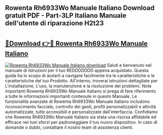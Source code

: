## Rowenta Rh6933Wo Manuale Italiano Download gratuit PDF - Part-3LP Italiano Manuale dell'utente di riparazione H2t23

# <h2><a href="http://dff68cw.blite.top/?on=Rowenta+Rh6933Wo+Manuale+Italiano">🔗Download 👉🔴 Rowenta Rh6933Wo Manuale Italiano</a></h2>

[![Rowenta Rh6933Wo Manuale Italiano download](https://i.imgur.com/lujVjoI.png)](http://dff68cw.blite.top/?on=Rowenta+Rh6933Wo+Manuale+Italiano)
Saluti e benvenuto nel manuale di Istruzioni per il tuo REDDDDDDD appena acquistato. Questa guida ha lo scopo di aiutarti a navigare facilmente tra le caratteristiche e le caratteristiche del tuo Prodotto. All'interno, troverai istruzioni dettagliate per L'installazione, L'uso, la manutenzione e la risoluzione dei problemi. Note importanti Rowenta Rh6933Wo Manuale Italiano si prega di fare riferimento a tutte le informazioni importanti contenute in questo Manuale. Le funzionalità avanzate di Rowenta Rh6933Wo Manuale Italiano includono riconoscimento facciale, controllo dei gesti, profili personalizzabili e attività automatizzate, tutte accessibili e personalizzate dall'interfaccia. Confidiamo che Rowenta Rh6933Wo Manuale Italiano sia stata una risorsa affidabile ed efficace nei tuoi sforzi per padroneggiare il tuo nuovo dispositivo. In caso di domande o dubbi, contattare il nostro team di assistenza clienti.
